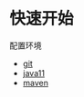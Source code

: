 # 快速开始

配置环境

- [git](https://git-scm.com/)
- [java11](http://www.oracle.com/technetwork/java/javase/downloads/index.html)
- [maven](http://maven.apache.org/)
